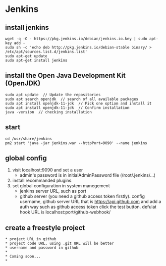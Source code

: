 
# Jenkins  

## install jenkins
```
wget -q -O - https://pkg.jenkins.io/debian/jenkins.io.key | sudo apt-key add -
sudo sh -c 'echo deb http://pkg.jenkins.io/debian-stable binary/ > /etc/apt/sources.list.d/jenkins.list'
sudo apt-get update
sudo apt-get install jenkins
```

## install the Open Java Development Kit (OpenJDK)
```
sudo apt update  // Update the repositories
sudo apt search openjdk  // search of all available packages
sudo apt install openjdk-11-jdk  // Pick one option and install it
sudo apt install openjdk-11-jdk  // Confirm installation
java -version  // checking installation
```

## start
```
cd /usr/share/jenkins
pm2 start 'java -jar jenkins.war --httpPort=9090' --name jenkins
```

## global config  

1. visit localhost:9090 and set a user
    * admin's password is in initialAdminPassword file (/root/.jenkins/...)
2. install recommanded plugins
3. set global configuration in system manegement
    * jenkins server URL, such as port
    * github server (you need a github access token firstly). 
        config username, github server URL that is https://api.github.com and add a auth way such as github access token
        click the test button.
        defulat hook URL is localhost:port/github-webhook/

## create a freestyle project
    * project URL in github
    * project code URL, using .git URL will be better
    * username and password in github
    * 
    * Coming soon...
    * 